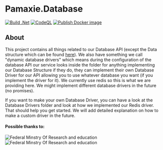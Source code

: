 # Pamaxie.Database
[![Build .Net](https://github.com/pamaxie/Pamaxie.Database/actions/workflows/dotnet.yml/badge.svg)](https://github.com/pamaxie/Pamaxie.Database/actions/workflows/dotnet.yml)
[![CodeQL](https://github.com/pamaxie/Pamaxie.Database/actions/workflows/codeQL.yml/badge.svg)](https://github.com/pamaxie/Pamaxie.Database/actions/workflows/codeQL.yml)
[![Publish Docker image](https://github.com/pamaxie/Pamaxie.Database/actions/workflows/docker-image.yml/badge.svg)](https://github.com/pamaxie/Pamaxie.Database/actions/workflows/docker-image.yml)

## About

This project contains all things related to our Database API (except the Data structure which can be found [here](https://github.com/pamaxie/Pamaxie.Data)).
We also have something we call "dynamic database drivers" which means during the configuration of the database API our service looks inside the folder for anything implementing our Database Structure if they do, they can implement their own Database Driver for our API allowing you to use whatever database you want (if you implement the driver for it). We currently use redis so this is what we are providing here. We might implement different database drivers in the future (no promises).

If you want to make your own Database Driver, you can have a look at the Database Drivers folder and look at how we implemented our Redis driver. That should help you get started. We will add detailed explanation on how to make a custom driver in the future.

#### Possible thanks to:

![**Federal Minstry Of Research and education**](https://i.imgur.com/riyuVGf.jpg) ![**Federal Minstry Of Research and education**](https://i.imgur.com/GI9XILN.png)
